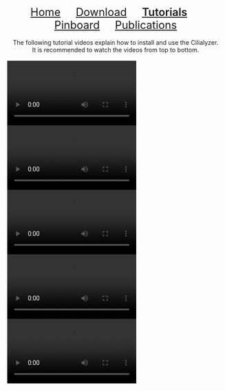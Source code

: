 <div align="center"> 
   <a href="./index.html" style="font-size:25px;font-weight:400;"       >Home</a>  &nbsp;&nbsp;&nbsp;&nbsp;&nbsp;&nbsp;&nbsp;
   <a href="./download.html" style="font-size:25px;font-weight:400;"     >Download</a>  &nbsp;&nbsp;&nbsp;&nbsp;&nbsp;&nbsp;&nbsp;
   <a href="./tutorials.html" style="font-size:25px;font-weight:600;"    >Tutorials</a> &nbsp;&nbsp;&nbsp;&nbsp;&nbsp;&nbsp;&nbsp;
   <a href="./pinboard.html" style="font-size:25px;font-weight:400;"     >Pinboard</a>  &nbsp;&nbsp;&nbsp;&nbsp;&nbsp;&nbsp;&nbsp;
   <a href="./publications.html" style="font-size:25px;font-weight:400;" >Publications</a> 
</div> 
<br>
<div align="center"> 
The following tutorial videos explain how to install and use the Cilialyzer. <br>
It is recommended to watch the videos from top to bottom.
</div> 
<br>
<video src="https://user-images.githubusercontent.com/72008170/213941541-fbb9244c-08ef-417f-a6b5-6095ce7a727a.mp4" controls="controls" style="max-width: 730px;">
</video>
<br>

<video src="https://user-images.githubusercontent.com/72008170/215264927-19c00f89-e841-4694-9036-4c0c9f66005f.mp4" controls="controls" style="max-width: 730px;">
</video>
<br>

<video src="https://user-images.githubusercontent.com/72008170/215290887-69337a9e-122a-49c4-8f2f-3993f7429844.mp4" controls="controls" style="max-width: 730px;">
</video>
<br>

<video src="https://user-images.githubusercontent.com/72008170/215483589-d5e1f4d6-272f-42b1-a255-ff6913081004.mp4" controls="controls" style="max-width: 730px;">
</video>

<video src="https://github.com/msdev87/Cilialyzer/assets/72008170/bb87c8c5-3568-4698-9142-04d9a887df06.mp4" controls="controls" style="max-width: 730px;">
</video>



<!--
<video src="https://user-images.githubusercontent.com/72008170/214152848-242b57c4-d3ce-42e4-90fc-50e2bdafa195.mp4" controls="controls" style="max-width: 730px;">
</video>
-->
<!--
<div align="center">      
   <a href="https://user-images.githubusercontent.com/72008170/213941541-fbb9244c-08ef-417f-a6b5-6095ce7a727a.mp4" download="">Cilialyzer-v1.2.0-67303f</a> (creation date: January 22, 2022)
</div> 
-->


